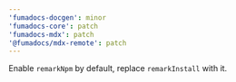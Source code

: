 ```yaml
---
'fumadocs-docgen': minor
'fumadocs-core': patch
'fumadocs-mdx': patch
'@fumadocs/mdx-remote': patch
---
```


Enable `remarkNpm` by default, replace `remarkInstall` with it.
